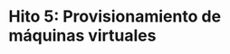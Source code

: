 Hito 5: Provisionamiento de máquinas virtuales
=====================================

<!-- ver la posibilidad de fusionarlo con el antiguo 4 sobre uso de -->
<!-- CLI -- >

Descripción
-----------------

El objetivo principal es entender cómo se especifica la
infraestructura mediante código que, a su vez, debe estar
estructurado.

Prerrequisitos
--------------------

Haber alcanzado el 70% de los objetivos hasta el tema correspondiente.

Explicación
----------------

Una de las formas disponibles de llevar a cabo despliegues en la nube
es usar instancias de máquinas virtuales. Como ventaja tiene la
posiblidad de instalar cualquier tipo de software libre y optimizar el
desempeño para que los diferentes servicios web desplegados funcionen
de la mejor forma posible. Como desventaja su alto overhead, y el
hecho de que se pague por hora y sea menos genérico el poder realizar
operaciones de escalado.

Sin embargo, tenemos la posibilidad de usar como base el sistema
operativo que arroje las mejores prestaciones para el conjunto de
nuestra aplicación o, en particular, para alguno de los servicios de
los que conste. Y también tenemos flexibilidad para crear la
infraestructura que queramos, usando una o varias máquinas virtuales,
y cada una de ellas con el formato que consideremos más
conveniente. La infraestructura como código incluye elegir todas las
capacidades de la máquina más adecuadas, que nos podamos permitir.

> El primer paso será crear una instancia o instancias de una (o varias) máquina(s) virtual(es), bien
> sea localmente, bien en algún sistema cloud tal como Azure y dotarla
> de un sistema operativo básico y la infraestructura necesaria para
> poder usar un servicio de aprovisionamiento. Este nodo deberá estar
> disponible mediante ssh. Es un paso previo que no hace falta
> documentar. Se puede hacer usando herramientas tales como scripts
> para trabajar con un proveedor cloud, vagrant o terraform, que
> podrán ser útiles en pasos sucesivos.

Una vez que se tiene esa instancia (o instancias) creada y
funcionando, lo siguiente es dotarla de la infraestructura adicional necesaria
para ejecutar nuestra aplicación. Esta infraestructura tendremos que
estructurarla de forma que se pueda desplegar de la forma más
conveniente, es decir, crear configuraciones comunes que se vaya a
usar en toda máquina virtual, y luego configuraciones específicas para
cada uno de los microservicios, que podrán estar, o no, en la misma
máquina. 

Para configurar esta máquina virtual se usarán scripts de Ansible,
Salt, Rex, Puppet o el programa de provisionamiento que se desee.  Los
ficheros de aprovisionamiento se pondrán en un directorio aparte del
directorio principal, preferiblemente llamado `provision`, dentro del
cual estarán todos los ficheros y la estructura de directorios
necesaria para llevar a cabo el aprovisionamiento.

Finalmente, los ficheros tienen que funcionar correctamente y crear
toda la infraestructura desde un sistema operativo que no tenga más
que lo necesario para comenzar a provisionar; por ello conviene que se
elija una imagen de un sistema operativo original lo más básica
posible. Imágenes poco básicas ocupan más especio y consumen más
recursos y por supuesto son menos flexibles.

En resumen, hay que seguir los siguientes pasos
1. Decidir qué infraestructura va a usar la aplicación que
   eventualmente desplegaremos, desde las características que va a
   tener la máquina virtual, al  sistema operativo y el lenguaje
   incluyendo la versión. Esta elección se tendrá que hacer de forma
   cuantitativa, respetando las prestaciones mínimas establecidas en
   el hito anterior y eligiendo aquél sistema que alcance máximas
   prestaciones en el mismo.

2. Elegir un sistema local (tipo Xen o KVM) o remoto (Azure u otro,
   proporcionado por el profesor u obtenido de forma gratuita)
   que permita crear máquinas virtuales. Crear una o varias máquinas
   virtuales en el mismo, siguiendo los parámetros decididos en el
   paso anterior.
   
3. Crear un sistema de *recetas* en el sistema de provisionamiento elegido y
   provisionarlo.
   
Lo que se desplegará será la aplicación que se ha creado en el hito
anterior. En muchos casos, esta aplicación necesitará sólo una
infraestructura muy básica, por lo que habrá que avanzar en la
aplicación añadiendo algún servicio (de logs, por ejemplo) para que se
entienda mejor la complejidad de la creación de infraestructura
virtual. 

Entrega de la práctica
--------------------------------

La práctica se entregará en la forma habitual.

Se recuerda que el `README.md` es la descripción del proyecto; por
eso, deberá incluir las instrucciones para configurar la máquina
virtual objetivo y ejecutar el provisionamiento desde nuestro
ordenador, incluyendo lo que hay que hacer para instalarlo en nuestra
máquina local. En la documentación (que si no está enlazada desde el
`README.md` no se podrá corregir) se tendrá que mostrar que efectivamente se ha podido hacer
provisionamiento de alguna máquina virtual o incluso de varias y que
están ejecutando los servicios desplegados.

En este caso, el único requisito es que haya un directorio de
aprovisionamiento con el nombre indicado más arriba. El directorio
contendrá la receta o sistema de recetas usados para aprovisionar.

Se recuerda también que los tests se ejecutan para todos los hitos
hasta este, y se tendrán que cumplir las mismas condiciones;
especialmente, la planificación del proyecto tal como se hacía en el
hito 1.

Valoración
--------------

* 4 puntos: Código de provisionamiento correcto, funcionando y bien
  documentado. 1 punto de estos corresponderán a la correcta
  estructuración y prueba del mismo, y sobre todo que esté hecho de
  forma modular para los diferentes microservicios, y un punto
  adicional a que se usen de forma plena las características de
  ansible.
* 4 puntos: Conjunto de máquinas con las prestaciones adecuadas, y justificación de las características de la máquina y
  sistema operativo en base a mediciones que tendrán que estar bien
  documentadas. Se alcanzarán los puntos completos si:
      * Se han hecho mediciones de los microservicios por separado y
      * Si se han hecho mediciones de la aplicación completa.
* 2 puntos: avance en la aplicación con respecto al hito anterior
  incluyendo los servicios que se especificaron en el hito 1.
  

Se recuerda también que el proyecto se hace de forma individual, por
lo que el fichero de provisionamiento debe ser también individual. En
caso contrario, se podrá suspender esta práctica, costará dos puntos
la reentrega y además habrá que volver a entregarlo en una semana
desde la corrección.
